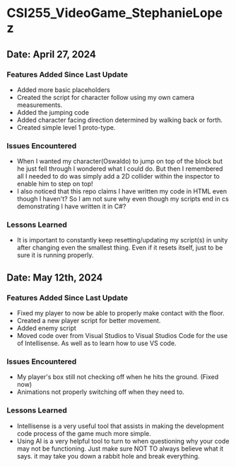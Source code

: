 # CSI255_VideoGame_StephanieLopez
 
## Date: April 27, 2024
### Features Added Since Last Update
- Added more basic placeholders
- Created the script for character follow using my own camera measurements.
- Added the jumping code
- Added character facing direction determined by walking back or forth.
- Created simple level 1 proto-type.

### Issues Encountered
- When I wanted my character(Oswaldo) to jump on top of the block but he just fell through I wondered what I could do. But then I remembered all I needed to do was simply add a 2D collider within the inspector to enable him to step on top! 
- I also noticed that this repo claims I have written my code in HTML even though I haven't? So I am not sure why even though my scripts end in cs demonstrating I have written it in C#?

### Lessons Learned
- It is important to constantly keep resetting/updating my script(s) in unity after changing even the smallest thing. Even if it resets itself, just to be sure  it is running properly.

## Date: May 12th, 2024
### Features Added Since Last Update
- Fixed my player to now be able to properly make contact with the floor.
- Created a new player script for better movement. 
- Added enemy script
- Moved code over from Visual Studios to Visual Studios Code for the use of Intellisense. As well as to learn how to use VS code. 

### Issues Encountered
- My player's box still not checking off when he hits the ground. (Fixed now)
- Animations not properly switching off when they need to. 

### Lessons Learned
- Intellisense is a very useful tool that assists in making the development code process of the game much more simple.
- Using AI is a very helpful tool to turn to when questioning why your code may not be functioning. Just make sure NOT TO always believe what it says. it may take you down a rabbit hole and break everything. 
